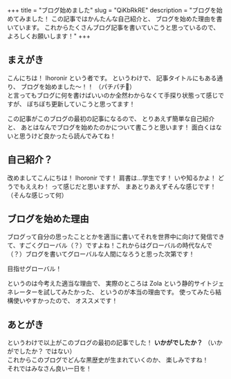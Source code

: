 +++
title = "ブログ始めました"
slug = "QiKbRkRE"
description = "ブログを始めてみました！ この記事ではかんたんな自己紹介と、 ブログを始めた理由を書いています。 これからたくさんブログ記事を書いていこうと思っているので、 よろしくお願いします！"
+++

## まえがき

こんにちは！ Ihoronir という者です。 というわけで、 記事タイトルにもある通り、 ブログを始めました〜！！ （パチパチ👏）<br>
と言ってもブログに何を書けばいいのか全然わからなくて手探り状態って感じですが、 ぼちぼち更新していこうと思ってます！

この記事がこのブログの最初の記事になるので、 とりあえず簡単な自己紹介と、 あとはなんでブログを始めたのかについて書こうと思います！ 面白くはないと思うけど良かったら読んでみてね！

## 自己紹介？

改めましてこんにちは！ Ihoronir です！ 肩書は…学生です！ いや知るかよ！ どうでもええわ！ って感じだと思いますが、 まあとりあえずそんな感じです！ （そんな感じって何）

## ブログを始めた理由

ブログって自分の思ったこととかを適当に書いてそれを世界中に向けて発信できて、すごくグローバル（？）ですよね！これからはグローバルの時代なんで（？）ブログを書いてグローバルな人間になろうと思った次第です！

目指せグローバル！

というのは今考えた適当な理由で、 実際のところは Zola という静的サイトジェネレーターを試してみたかった、 というのが本当の理由です。 使ってみたら結構使いやすかったので、 オススメです！

## あとがき

というわけで以上がこのブログの最初の記事でした！ **いかがでしたか？** （いかがでしたか？ ではない）<br>
これからこのブログでどんな黒歴史が生まれていくのか、 楽しみですね！<br>
それではみなさん良い一日を！
